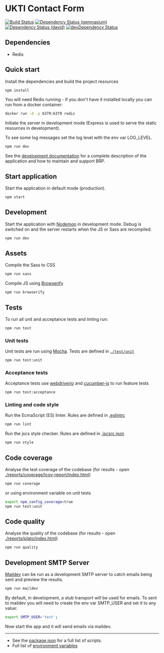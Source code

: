 # UKTI Contact Form
[![Build Status](https://img.shields.io/travis/uktrade/contact-ukti.svg?style=flat-square)](https://travis-ci.org/uktrade/contact-ukti)
[![Dependency Status (gemnasium)](https://img.shields.io/gemnasium/UKTradeInvestment/contact-ukti.svg?style=flat-square&label=dependencies%20%28Gemnasium%29)](https://gemnasium.com/UKTradeInvestment/contact-ukti)
[![Dependency Status (david)](https://img.shields.io/david/uktrade/contact-ukti.svg?style=flat-square&label=dependencies%20%28David%29)](https://david-dm.org/uktrade/contact-ukti)
[![devDependency Status](https://img.shields.io/david/dev/uktrade/contact-ukti.svg?style=flat-square&label=devDependencies%20%28David%29)](https://david-dm.org/uktrade/contact-ukti#info=devDependencies)

## Dependencies

- Redis

## Quick start
Install the dependencies and build the project resources

```bash
npm install
```

You will need Redis running - if you don't have it installed locally you can run from a docker container:

```bash
docker run -d -p 6379:6379 redis
```

Initiate the server in development mode (Express is used to serve the static resources in development).

To see some log messages set the log level with the env var LOG_LEVEL.

```bash
npm run dev
```

See the [development documentation](./documentation/DEVELOPMENT.MD) for a complete description of the application and how to maintain and support BRP.

## Start application
Start the application in default mode (production).

```bash
npm start
```

## Development
Start the application with [Nodemon](https://www.npmjs.com/package/nodemon) in development mode. Debug is switched on and the server restarts when the JS or Sass are recompiled.

```bash
npm run dev
```

## Assets
Compile the Sass to CSS

```bash
npm run sass
```

Compile JS using [Browserify](http://browserify.org/)

```bash
npm run browserify
```

## Tests
To run all unit and acceptance tests and linting run:

```bash
npm run test
```

### Unit tests
Unit tests are run using [Mocha](https://mochajs.org/). Tests are defined in [`./test/unit`](./test/unit/)

```bash
npm run test:unit
```

### Acceptance tests
Acceptance tests use [webdriverio](http://webdriver.io/) and [cucumber-js](https://github.com/cucumber/cucumber-js) to run feature tests

```bash
npm run test:acceptance
```

### Linting and code style
Run the EcmaScript (ES) linter.  Rules are defined in [.eslintrc](./.eslintrc)

```bash
npm run lint
```

Run the jscs style checker. Rules are defined in [.jscsrc.json](./.jscsrc.json)

```bash
npm run style
```

## Code coverage
Analyse the test coverage of the codebase (for results - open [./reports/coverage/lcov-report/index.html](./reports/coverage/lcov-report/index.html))

```bash
npm run coverage
```

or using environment variable on unit tests

```bash
export npm_config_coverage=true
npm run test:unit
```

## Code quality
Analyse the quality of the codebase (for results - open [./reports/plato/index.html](./reports/plato/index.html))

```bash
npm run quality
```

## Development SMTP Server
[Maildev](http://djfarrelly.github.io/MailDev/) can be run as a development SMTP server to catch emails being sent and preview the results.

```bash
npm run maildev
```

By default, in development, a stub transport will be used for emails. To sent to maildev you will need to create the env var SMTP_USER and set it to any value:

```bash
export SMTP_USER='test';
```

Now start the app and it will send emails via maildev.

--------------------------------------------------------------------------------

- See the [package.json](./package.json) for a full list of scripts.
- Full list of [environment variables](./documentation/ENVIRONMENT_VARIABLES.md)
